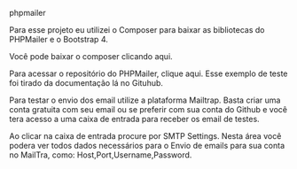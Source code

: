 phpmailer

Para esse projeto eu utilizei o Composer para baixar as bibliotecas do PHPMailer e o Bootstrap 4.

Você pode baixar o composer clicando aqui.

Para acessar o repositório do PHPMailer, clique aqui. Esse exemplo de teste foi tirado da documentação lá no Gituhub.

Para testar o envio dos email utilize a plataforma Mailtrap. Basta criar uma conta gratuita com seu email ou se preferir com sua conta do Github e você tera acesso a uma caixa de entrada para receber os email de testes.

Ao clicar na caixa de entrada procure por SMTP Settings. Nesta área você podera ver todos dados necessários para o Envio de emails para sua conta no MailTra, como: Host,Port,Username,Password.
